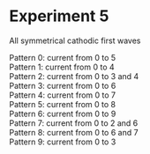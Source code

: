 # Experiment 5

All symmetrical cathodic first waves

Pattern 0: current from 0 to 5\
Pattern 1: current from 0 to 4\
Pattern 2: current from 0 to 3 and 4\
Pattern 3: current from 0 to 6\
Pattern 4: current from 0 to 7\
Pattern 5: current from 0 to 8\
Pattern 6: current from 0 to 9\
Pattern 7: current from 0 to 2 and 6\
Pattern 8: current from 0 to 6 and 7\
Pattern 9: current from 0 to 3